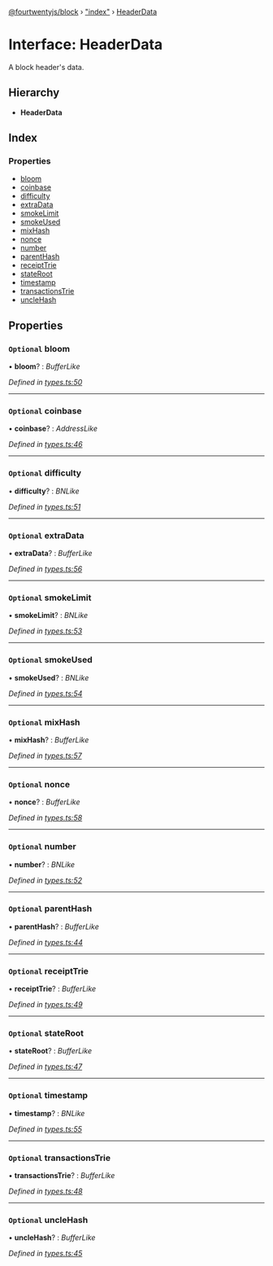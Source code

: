 [@fourtwentyjs/block](../README.md) › ["index"](../modules/_index_.md) › [HeaderData](_index_.headerdata.md)

# Interface: HeaderData

A block header's data.

## Hierarchy

* **HeaderData**

## Index

### Properties

* [bloom](_index_.headerdata.md#optional-bloom)
* [coinbase](_index_.headerdata.md#optional-coinbase)
* [difficulty](_index_.headerdata.md#optional-difficulty)
* [extraData](_index_.headerdata.md#optional-extradata)
* [smokeLimit](_index_.headerdata.md#optional-smokelimit)
* [smokeUsed](_index_.headerdata.md#optional-smokeused)
* [mixHash](_index_.headerdata.md#optional-mixhash)
* [nonce](_index_.headerdata.md#optional-nonce)
* [number](_index_.headerdata.md#optional-number)
* [parentHash](_index_.headerdata.md#optional-parenthash)
* [receiptTrie](_index_.headerdata.md#optional-receipttrie)
* [stateRoot](_index_.headerdata.md#optional-stateroot)
* [timestamp](_index_.headerdata.md#optional-timestamp)
* [transactionsTrie](_index_.headerdata.md#optional-transactionstrie)
* [uncleHash](_index_.headerdata.md#optional-unclehash)

## Properties

### `Optional` bloom

• **bloom**? : *BufferLike*

*Defined in [types.ts:50](https://github.com/420integrated/fourtwentyjs-vm/blob/master/packages/block/src/types.ts#L50)*

___

### `Optional` coinbase

• **coinbase**? : *AddressLike*

*Defined in [types.ts:46](https://github.com/420integrated/fourtwentyjs-vm/blob/master/packages/block/src/types.ts#L46)*

___

### `Optional` difficulty

• **difficulty**? : *BNLike*

*Defined in [types.ts:51](https://github.com/420integrated/fourtwentyjs-vm/blob/master/packages/block/src/types.ts#L51)*

___

### `Optional` extraData

• **extraData**? : *BufferLike*

*Defined in [types.ts:56](https://github.com/420integrated/fourtwentyjs-vm/blob/master/packages/block/src/types.ts#L56)*

___

### `Optional` smokeLimit

• **smokeLimit**? : *BNLike*

*Defined in [types.ts:53](https://github.com/420integrated/fourtwentyjs-vm/blob/master/packages/block/src/types.ts#L53)*

___

### `Optional` smokeUsed

• **smokeUsed**? : *BNLike*

*Defined in [types.ts:54](https://github.com/420integrated/fourtwentyjs-vm/blob/master/packages/block/src/types.ts#L54)*

___

### `Optional` mixHash

• **mixHash**? : *BufferLike*

*Defined in [types.ts:57](https://github.com/420integrated/fourtwentyjs-vm/blob/master/packages/block/src/types.ts#L57)*

___

### `Optional` nonce

• **nonce**? : *BufferLike*

*Defined in [types.ts:58](https://github.com/420integrated/fourtwentyjs-vm/blob/master/packages/block/src/types.ts#L58)*

___

### `Optional` number

• **number**? : *BNLike*

*Defined in [types.ts:52](https://github.com/420integrated/fourtwentyjs-vm/blob/master/packages/block/src/types.ts#L52)*

___

### `Optional` parentHash

• **parentHash**? : *BufferLike*

*Defined in [types.ts:44](https://github.com/420integrated/fourtwentyjs-vm/blob/master/packages/block/src/types.ts#L44)*

___

### `Optional` receiptTrie

• **receiptTrie**? : *BufferLike*

*Defined in [types.ts:49](https://github.com/420integrated/fourtwentyjs-vm/blob/master/packages/block/src/types.ts#L49)*

___

### `Optional` stateRoot

• **stateRoot**? : *BufferLike*

*Defined in [types.ts:47](https://github.com/420integrated/fourtwentyjs-vm/blob/master/packages/block/src/types.ts#L47)*

___

### `Optional` timestamp

• **timestamp**? : *BNLike*

*Defined in [types.ts:55](https://github.com/420integrated/fourtwentyjs-vm/blob/master/packages/block/src/types.ts#L55)*

___

### `Optional` transactionsTrie

• **transactionsTrie**? : *BufferLike*

*Defined in [types.ts:48](https://github.com/420integrated/fourtwentyjs-vm/blob/master/packages/block/src/types.ts#L48)*

___

### `Optional` uncleHash

• **uncleHash**? : *BufferLike*

*Defined in [types.ts:45](https://github.com/420integrated/fourtwentyjs-vm/blob/master/packages/block/src/types.ts#L45)*
